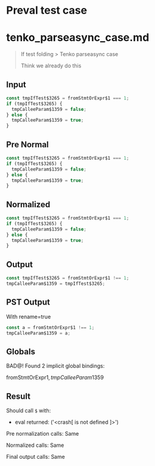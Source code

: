 # Preval test case

# tenko_parseasync_case.md

> If test folding > Tenko parseasync case
>
> Think we already do this

## Input

`````js filename=intro
const tmpIfTest$3265 = fromStmtOrExpr$1 === 1;
if (tmpIfTest$3265) {
  tmpCalleeParam$1359 = false;
} else {
  tmpCalleeParam$1359 = true;
}
`````

## Pre Normal


`````js filename=intro
const tmpIfTest$3265 = fromStmtOrExpr$1 === 1;
if (tmpIfTest$3265) {
  tmpCalleeParam$1359 = false;
} else {
  tmpCalleeParam$1359 = true;
}
`````

## Normalized


`````js filename=intro
const tmpIfTest$3265 = fromStmtOrExpr$1 === 1;
if (tmpIfTest$3265) {
  tmpCalleeParam$1359 = false;
} else {
  tmpCalleeParam$1359 = true;
}
`````

## Output


`````js filename=intro
const tmpIfTest$3265 = fromStmtOrExpr$1 !== 1;
tmpCalleeParam$1359 = tmpIfTest$3265;
`````

## PST Output

With rename=true

`````js filename=intro
const a = fromStmtOrExpr$1 !== 1;
tmpCalleeParam$1359 = a;
`````

## Globals

BAD@! Found 2 implicit global bindings:

fromStmtOrExpr$1, tmpCalleeParam$1359

## Result

Should call `$` with:
 - eval returned: ('<crash[ <ref> is not defined ]>')

Pre normalization calls: Same

Normalized calls: Same

Final output calls: Same
